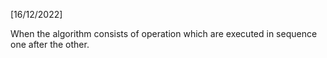 [16/12/2022]

When the algorithm consists of operation which are executed in sequence one after the other. 